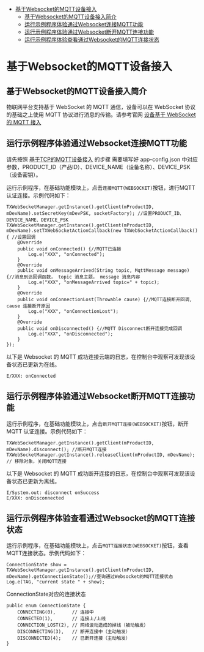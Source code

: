 * [基于Websocket的MQTT设备接入](#基于Websocket的MQTT设备接入)
  * [基于Websocket的MQTT设备接入简介](#基于Websocket的MQTT设备接入简介)
  * [运行示例程序体验通过Websocket连接MQTT功能](#运行示例程序体验通过Websocket连接MQTT功能)
  * [运行示例程序体验通过Websocket断开MQTT连接功能](#运行示例程序体验通过Websocket断开MQTT连接功能)
  * [运行示例程序体验查看通过Websocket的MQTT连接状态](#运行示例程序体验查看通过Websocket的MQTT连接状态)

# 基于Websocket的MQTT设备接入
## 基于Websocket的MQTT设备接入简介
物联网平台支持基于 WebSocket 的 MQTT 通信，设备可以在 WebSocket 协议的基础之上使用 MQTT 协议进行消息的传输。请参考官网 [设备基于 WebSocket 的 MQTT 接入](https://cloud.tencent.com/document/product/634/46347)

## 运行示例程序体验通过Websocket连接MQTT功能

请先按照 [基于TCP的MQTT设备接入](https://github.com/tencentyun/iot-device-java/blob/master/hub-device-android/docs/基于TCP的MQTT设备接入.md) 的步骤 需要填写好 app-config.json 中对应参数，PRODUCT_ID（产品ID）、DEVICE_NAME（设备名称）、DEVICE_PSK（设备密钥）。

运行示例程序，在基础功能模块上，点击`连接MQTT(WEBSOCKET)`按钮，进行MQTT认证连接。示例代码如下：
```
TXWebSocketManager.getInstance().getClient(mProductID, mDevName).setSecretKey(mDevPSK, socketFactory); //设置PRODUCT_ID、DEVICE_NAME、DEVICE_PSK
TXWebSocketManager.getInstance().getClient(mProductID, mDevName).setTXWebSocketActionCallback(new TXWebSocketActionCallback() { //设置回调
    @Override
    public void onConnected() {//MQTT已连接
        Log.e("XXX", "onConnected");
    }
    @Override
    public void onMessageArrived(String topic, MqttMessage message) {//消息到达回调函数， topic 消息主题， message 消息内容
        Log.e("XXX", "onMessageArrived topic=" + topic);
    }
    @Override
    public void onConnectionLost(Throwable cause) {//MQTT连接断开回调, cause 连接断开原因
        Log.e("XXX", "onConnectionLost");
    }
    @Override
    public void onDisconnected() {//MQTT Disconnect断开连接完成回调
        Log.e("XXX", "onDisconnected");
    }
});
```

以下是 Websocket 的 MQTT 成功连接云端的日志，在控制台中观察可发现该设备状态已更新为在线。
```
E/XXX: onConnected
```

## 运行示例程序体验通过Websocket断开MQTT连接功能

运行示例程序，在基础功能模块上，点击`断开MQTT连接(WEBSOCKET)`按钮，断开 MQTT 认证连接。示例代码如下：
```
TXWebSocketManager.getInstance().getClient(mProductID, mDevName).disconnect(); //断开MQTT连接
TXWebSocketManager.getInstance().releaseClient(mProductID, mDevName); // 移除对象，关闭MQTT连接
```

以下是 Websocket 的 MQTT 成功断开连接的日志，在控制台中观察可发现该设备状态已更新为离线。
```
I/System.out: disconnect onSuccess
E/XXX: onDisconnected
```

## 运行示例程序体验查看通过Websocket的MQTT连接状态

运行示例程序，在基础功能模块上，点击`MQTT连接状态(WEBSOCKET)`按钮，查看MQTT连接状态。示例代码如下：

```
ConnectionState show = TXWebSocketManager.getInstance().getClient(mProductID, mDevName).getConnectionState();//查询通过Websocket的MQTT连接状态
Log.e(TAG, "current state " + show);
```

ConnectionState对应的连接状态
```
public enum ConnectionState {
    CONNECTING(0),      // 连接中
    CONNECTED(1),       // 连接上/上线
    CONNECTION_LOST(2), // 网络波动造成的掉线（被动触发）
    DISCONNECTING(3),   // 断开连接中（主动触发）
    DISCONNECTED(4);    // 已断开连接（主动触发）
}
```
